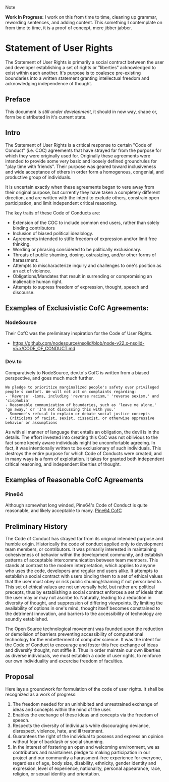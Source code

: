 > [!NOTE]
> __Work In Progress:__ I work on this from time to time, cleaning up grammar, rewording sentences, and adding content. This something I contemplate on from time to time, it is a proof of concept, mere jibber jabber.

Statement of User Rights
========================

The Statement of User Rights is primarily a social contract between the user and developer establishing a set of rights or "liberties" acknowledged to exist within each another. It's purpose is to coalesce pre-existing boundaries into a written statement granting intellectual freedom and acknowledging independence of thought.

Preface
-------

This document is _still under development_, it should in now way, shape or, form be distributed in it's current state.

Intro
-----

The Statement of User Rights is a critical response to certain "Code of Conduct" (i.e. COC) agreements that have 
strayed far from the purpose for which they were originally used for. Originally these agreements were intended to
provide some very basic and loosely defined groundrules for "play time with friends". Their purpose was geared toward
inclusiveness and wide acceptance of others in order form a homogenous, congenial, and productive group of individuals.

It is uncertain exactly when these agreements began to vere away from their original purpose, but currently they have
taken a completely different direction, and are written with the intent to exclude others, constrain open
participation, and limit independent critical reasoning.

The key traits of these Code of Conducts are:
* Extension of the COC to include common end users, rather than solely binding contributors
* Inclusion of biased political idealology.
* Agreements intended to stifle freedom of expression and/or limit free thinking.
* Wording or phrasing considered to be politically exclusionary.
* Threats of public shaming, doxing, ostrasizing, and/or other forms of harassment.
* Attempts to mischaracterize inquiry and challenges to one's position as an act of violence.
* Obligations/Mandates that result in surrending or compromising an inalienable human right.
* Attempts to supress freedom of expression, thought, speech and discourse.

Examples of Exclusivistic CofC Agreements:
------------------------------------------

### NodeSource

Their CofC was the preliminary inspiration for the Code of User Rights.

- https://github.com/nodesource/nsolid/blob/node-v22.x-nsolid-v5.x/CODE_OF_CONDUCT.md

### Dev.to

Comparatively to NodeSource, dev.to's CofC is written from a biased perspective, and goes much much further.

```text
We pledge to prioritize marginalized people's safety over privileged people's comfort. We will not act on complaints regarding:
- 'Reverse' -isms, including 'reverse racism,' 'reverse sexism,' and 'cisphobia'
- Reasonable communication of boundaries, such as 'leave me alone,' 'go away,' or 'I'm not discussing this with you.'
- Someone's refusal to explain or debate social justice concepts
- Criticisms of racist, sexist, cissexist, or otherwise oppressive behavior or assumptions
```

As with all manner of language that entails an obligation, the devil is in the details. The effort invested into creating this CoC was not oblivious to the fact some keenly aware individuals might be uncomfortable agreeing. In fact, it was intentionally written to be exclusionary of such individuals. This destroys the entire purpose for which Code of Conducts were created, and in many ways is a form of exploitation. It takes for granted both independent critical reasoning, and independent liberties of thought.

Examples of Reasonable CofC Agreements
---------------------------------------

### Pine64

Although somewhat long winded, Pine64's Code of Conduct is quite reasonable, and likely acceptable to many. [Pine64 CofC](https://pine64.org/community/Rules/)


Preliminary History
--------------------

The Code of Conduct has strayed far from its original intended purpose and humble
origin. Historically the code of conduct applied only to development team members, or contributors. It
was primarily interested in maintaining cohesiveness of behavior within the development community, and 
establish patterns of acceptable intercommunication between team members. This stands at contrast to the 
modern interpretation, which applies to anyone who uses the code, developers and regular end users alike. It
attempts to establish a social contract with users binding them to a set of ethical values that the user must 
obey or risk public shuning/shaming if not perscribed to. This set of ethical values are not universally held,
but rather are political precepts, thus by establishing a social contract enforces a set of ideals
that the user may or may not ascribe to. Naturally, leading to a reduction in diversity of thought, and
suppression of differing viewpoints. By limiting the availability of options in one's mind, thought itself
becomes constrained to the detriment innovation, and barriers to the accessibility of technology are soundly
established.

The Open Source technological movement was founded upon the reduction or demolision of barriers preventing
accessibility of computational technology for the embetterment of computer science. It was the intent for the
Code of Conduct to encourage and foster this free exchange of ideas and diversify thought, not stiffle it.
Thus in order maintain our own liberties as diverse individuals, we must establish a code of user rights, to
reinforce our own individuality and excercise freedom of faculties.

Proposal
--------

Here lays a groundwork for formulation of the code of user rights. It shall be recognized as a work
of progress:

1. The freedom needed for an uninhibited and unrestrained exchange of ideas and concepts within the mind of the user.
2. Enables the exchange of these ideas and concepts via the freedom of speech.
3. Respects the diversity of individuals while discouraging deviance, disrespect, violence, hate,
   and ill treatment.
4. Guarantees the right of the individual to possess and express an opinion without fear of backlash
   or social shunning.
5. In the interest of fostering an open and welcoming environment, we as contributors and maintainers pledge to making participation in our project and our community a harassment-free experience for everyone, regardless of age, body size, disability, ethnicity, gender identity and expression, level of experience, nationality, personal appearance, race, religion, or sexual identity and orientation. 
